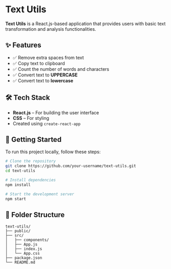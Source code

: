 # Text Utils

**Text Utils** is a React.js-based application that provides users with basic text transformation and analysis functionalities.

## ✨ Features

- ✅ Remove extra spaces from text  
- ✅ Copy text to clipboard  
- ✅ Count the number of words and characters  
- ✅ Convert text to **UPPERCASE**  
- ✅ Convert text to **lowercase**

## 🛠️ Tech Stack

- **React.js** – For building the user interface  
- **CSS** – For styling  
- Created using `create-react-app`

## 🚀 Getting Started

To run this project locally, follow these steps:

```bash
# Clone the repository
git clone https://github.com/your-username/text-utils.git
cd text-utils

# Install dependencies
npm install

# Start the development server
npm start
````

## 📂 Folder Structure

```
text-utils/
├── public/
├── src/
│   ├── components/
│   ├── App.js
│   ├── index.js
│   └── App.css
├── package.json
└── README.md
```
